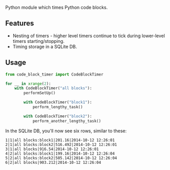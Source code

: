 Python module which times Python code blocks.

Features
--------
* Nesting of timers - higher level timers continue to tick during lower-level timers starting/stopping.
* Timing storage in a SQLite DB.

Usage
-----
```python
from code_block_timer import CodeBlockTimer

for __ in xrange(2):
    with CodeBlockTimer("all blocks"):
        performSetUp()

        with CodeBlockTimer("block1"):
            perform_lengthy_task()

        with CodeBlockTimer("block2"):
            perform_another_lengthy_task()

```
In the SQLite DB, you'll now see six rows, similar to these:
```
1|1|all blocks:block1|201.16|2014-10-12 12:26:01
2|1|all blocks:block2|516.492|2014-10-12 12:26:01
3|1|all blocks|916.54|2014-10-12 12:26:01
4|2|all blocks:block1|199.16|2014-10-12 12:26:04
5|2|all blocks:block2|505.142|2014-10-12 12:26:04
6|2|all blocks|903.212|2014-10-12 12:26:04
```


